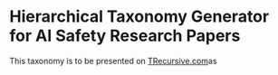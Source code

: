 # Hierarchical Taxonomy Generator for AI Safety Research Papers

This taxonomy is to be presented on [TRecursive.com](https://trecursive.com)as
